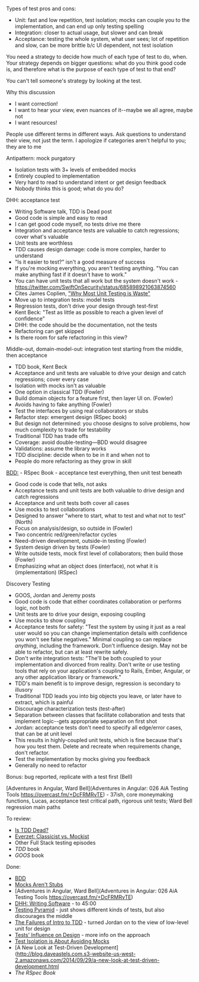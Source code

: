 Types of test pros and cons:

- Unit: fast and low repetition, test isolation; mocks can couple you to the implementation, and can end up only testing spelling
- Integration: closer to actual usage, but slower and can break
- Acceptance: testing the whole system, what user sees; lot of repetition and slow, can be more brittle b/c UI dependent, not test isolation

You need a strategy to decide how much of each type of test to do, when.
Your strategy depends on bigger questions: what do you think good code is, and therefore what is the purpose of each type of test to that end?

You can't tell someone's strategy by looking at the test.

Why this discussion

- I want correction!
- I want to hear your view, even nuances of it--maybe we all agree, maybe not
- I want resources!

People use different terms in different ways. Ask questions to understand their view, not just the term.
I apologize if categories aren't helpful to you; they are to me

Antipattern: mock purgatory

- Isolation tests with 3+ levels of embedded mocks
- Entirely coupled to implementation
- Very hard to read to understand intent or get design feedback
- Nobody thinks this is good; what do you do?

DHH: acceptance test

- Writing Software talk, TDD is Dead post
- Good code is simple and easy to read
- I can get good code myself, no tests drive me there
- Integration and acceptance tests are valuable to catch regressions; cover what's valuable
- Unit tests are worthless
- TDD causes design damage: code is more complex, harder to understand
- "Is it easier to test?" isn't a good measure of success
- If you're mocking everything, you aren't testing anything. "You can make anything fast if it doesn't have to work."
- You can have unit tests that all work but the system doesn't work - https://twitter.com/SwiftOnSecurity/status/685898921063874560
- Cites James Coplien, ["Why Most Unit Testing is Waste"](http://www.rbcs-us.com/documents/Why-Most-Unit-Testing-is-Waste.pdf)
- Move up to integration tests: model tests
- Regression tests, don't drive your design through test-first
- Kent Beck: "Test as little as possible to reach a given level of confidence"
- DHH: the code should be the documentation, not the tests
- Refactoring can get skipped
- Is there room for safe refactoring in this view?

Middle-out, domain-model-out: integration test starting from the middle, then acceptance

- TDD book, Kent Beck
- Acceptance and unit tests are valuable to drive your design and catch regressions; cover every case
- Isolation with mocks isn't as valuable
- One option in classical TDD (Fowler)
- Build domain objects for a feature first, then layer UI on. (Fowler)
- Avoids having to fake anything (Fowler)
- Test the interfaces by using real collaborators or stubs
- Refactor step: emergent design (RSpec book)
- But design not determined: you choose designs to solve problems, how much complexity to trade for testability
- Traditional TDD has trade offs
- Coverage: avoid double-testing—BDD would disagree
- Validations: assume the library works
- TDD discipline: decide when to be in it and when not to
- People do more refactoring as they grow in skill

[BDD:](http://dannorth.net/introducing-bdd/) - RSpec Book - acceptance test everything, then unit test beneath

- Good code is code that tells, not asks
- Acceptance tests and unit tests are both valuable to drive design and catch regressions
- Acceptance and unit tests both cover all cases
- Use mocks to test collaborations
- Designed to answer "where to start, what to test and what not to test" (North)
- Focus on analysis/design, so outside in (Fowler)
- Two concentric red/green/refactor cycles
- Need-driven development, outside-in testing (Fowler)
- System design driven by tests (Fowler)
- Write outside tests, mock first level of collaborators; then build those (Fowler)
- Emphasizing what an object does (interface), not what it is (implementation) (RSpec)

Discovery Testing

- GOOS, Jordan and Jeremy posts
- Good code is code that either coordinates collaboration or performs logic, not both
- Unit tests are to drive your design, exposing coupling
- Use mocks to show coupling
- Acceptance tests for safety: "Test the system by using it just as a real user would so you can change implementation details with confidence you won't see false negatives." Minimal coupling so can replace *anything*, including the framework. Don't influence design. May not be able to refactor, but can at least rewrite safely.
- Don't write integration tests: "The'll be both coupled to your implementation and divorced from reality. Don't write or use testing tools that rely on your application's coupling to Rails, Ember, Angular, or any other application library or framework."
- TDD's main benefit is to improve design, regression is secondary to illusory
- Traditional TDD leads you into big objects you leave, or later have to extract, which is painful
- Discourage characterization tests (test-after)
- Separation between classes that facilitate collaboration and tests that implement logic--gets appropriate separation on first shot
- Jordan: acceptance tests don't need to specify all edge/error cases, that can be at unit level
- This results in highly-coupled unit tests, which is fine because that's how you test them. Delete and recreate when requirements change, don't refactor.
- Test the implementation by mocks giving you feedback
- Generally no need to refactor

Bonus: bug reported, replicate with a test first (Bell)

[Adventures in Angular, Ward Bell](Adventures in Angular: 026 AiA Testing Tools
https://overcast.fm/+DcFRMRvTE) - 37ish, core moneymaking functions, Lucas, acceptance test critical path, rigorous unit tests; Ward Bell regression main paths

To review:
- [Is TDD Dead?](http://martinfowler.com/articles/is-tdd-dead/)
- [Everzet: Classicist vs. Mockist](https://overcast.fm/+DtC47yT1g)
- Other Full Stack testing episodes
- *TDD* book
- *GOOS* book

Done:

- [BDD](http://dannorth.net/introducing-bdd/)
- [Mocks Aren't Stubs](http://www.martinfowler.com/articles/mocksArentStubs.html)
- [Adventures in Angular, Ward Bell](Adventures in Angular: 026 AiA Testing Tools
https://overcast.fm/+DcFRMRvTE)
- [DHH: Writing Software](https://youtu.be/9LfmrkyP81M?t=23m58s) - to 45:00
- [Testing Pyramid](https://github.com/testdouble/contributing-tests/wiki/Testing-Pyramid) - just shows different kinds of tests, but also discourages the middle
- [The Failures of Intro to TDD](http://blog.testdouble.com/posts/2014-01-25-the-failures-of-intro-to-tdd.html) - turned Jordan on to the view of low-level unit for design
- [Tests' Influence on Design](https://github.com/testdouble/contributing-tests/wiki/Tests'-Influence-on-Design) - more info on the approach
- [Test Isolation is About Avoiding Mocks](https://www.destroyallsoftware.com/blog/2014/test-isolation-is-about-avoiding-mocks)
- [A New Look at Test-Driven Development](http://blog.daveastels.com.s3-website-us-west-2.amazonaws.com/2014/09/29/a-new-look-at-test-driven-development.html
- *The RSpec Book*
